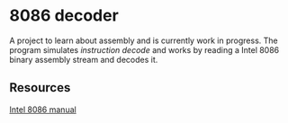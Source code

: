 # 8086 decoder

A project to learn about assembly and is currently work in progress. The program
simulates *instruction decode* and works by reading a Intel 8086 binary assembly
stream and decodes it.

## Resources
[Intel 8086 manual](https://edge.edx.org/c4x/BITSPilani/EEE231/asset/8086_family_Users_Manual_1_.pdf)
